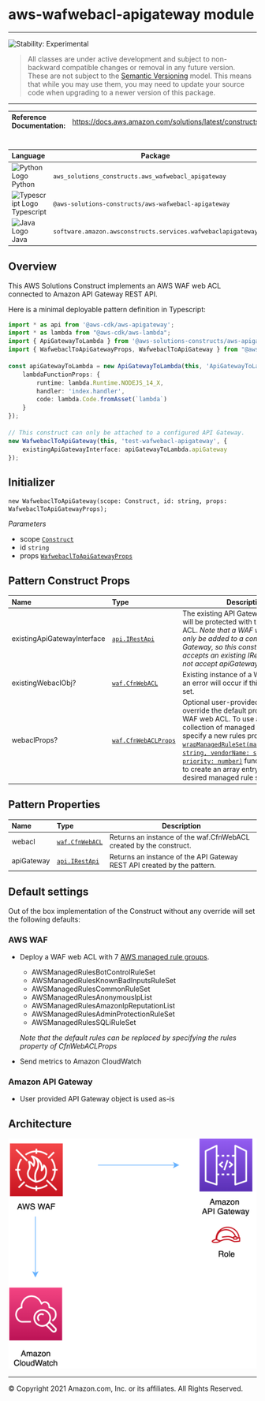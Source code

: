 # aws-wafwebacl-apigateway module
<!--BEGIN STABILITY BANNER-->

---

![Stability: Experimental](https://img.shields.io/badge/stability-Experimental-important.svg?style=for-the-badge)

> All classes are under active development and subject to non-backward compatible changes or removal in any
> future version. These are not subject to the [Semantic Versioning](https://semver.org/) model.
> This means that while you may use them, you may need to update your source code when upgrading to a newer version of this package.

---
<!--END STABILITY BANNER-->

| **Reference Documentation**:| <span style="font-weight: normal">https://docs.aws.amazon.com/solutions/latest/constructs/</span>|
|:-------------|:-------------|
<div style="height:8px"></div>


| **Language**     | **Package**        |
|:-------------|-----------------|
|![Python Logo](https://docs.aws.amazon.com/cdk/api/latest/img/python32.png) Python|`aws_solutions_constructs.aws_wafwebacl_apigateway`|
|![Typescript Logo](https://docs.aws.amazon.com/cdk/api/latest/img/typescript32.png) Typescript|`@aws-solutions-constructs/aws-wafwebacl-apigateway`|
|![Java Logo](https://docs.aws.amazon.com/cdk/api/latest/img/java32.png) Java|`software.amazon.awsconstructs.services.wafwebaclapigateway`|

## Overview
This AWS Solutions Construct implements an AWS WAF web ACL connected to Amazon API Gateway REST API.

Here is a minimal deployable pattern definition in Typescript:

``` typescript
import * as api from '@aws-cdk/aws-apigateway';
import * as lambda from "@aws-cdk/aws-lambda";
import { ApiGatewayToLambda } from '@aws-solutions-constructs/aws-apigateway-lambda';
import { WafwebaclToApiGatewayProps, WafwebaclToApiGateway } from "@aws-solutions-constructs/aws-wafwebacl-apigateway";

const apiGatewayToLambda = new ApiGatewayToLambda(this, 'ApiGatewayToLambdaPattern', {
    lambdaFunctionProps: {
        runtime: lambda.Runtime.NODEJS_14_X,
        handler: 'index.handler',
        code: lambda.Code.fromAsset(`lambda`)
    }
});

// This construct can only be attached to a configured API Gateway.
new WafwebaclToApiGateway(this, 'test-wafwebacl-apigateway', {
    existingApiGatewayInterface: apiGatewayToLambda.apiGateway
});
```

## Initializer

``` text
new WafwebaclToApiGateway(scope: Construct, id: string, props: WafwebaclToApiGatewayProps);
```

_Parameters_

* scope [`Construct`](https://docs.aws.amazon.com/cdk/api/latest/docs/@aws-cdk_core.Construct.html)
* id `string`
* props [`WafwebaclToApiGatewayProps`](#pattern-construct-props)

## Pattern Construct Props

| **Name**     | **Type**        | **Description** |
|:-------------|:----------------|-----------------|
|existingApiGatewayInterface|[`api.IRestApi`](https://docs.aws.amazon.com/cdk/api/latest/docs/@aws-cdk_aws-apigateway.IRestApi.html)|The existing API Gateway instance that will be protected with the WAF web ACL. *Note that a WAF web ACL can only be added to a configured API Gateway, so this construct only accepts an existing IRestApi and does not accept apiGatewayProps.*|
|existingWebaclObj?|[`waf.CfnWebACL`](https://docs.aws.amazon.com/cdk/api/latest/docs/@aws-cdk_aws-waf.CfnWebACL.html)|Existing instance of a WAF web ACL, an error will occur if this and props is set.|
|webaclProps?|[`waf.CfnWebACLProps`](https://docs.aws.amazon.com/cdk/api/latest/docs/@aws-cdk_aws-waf.CfnWebACLProps.html)|Optional user-provided props to override the default props for the AWS WAF web ACL. To use a different collection of managed rule sets, specify a new rules property. Use our [`wrapManagedRuleSet(managedGroupName: string, vendorName: string, priority: number)`](../core/lib/waf-defaults.ts) function from core to create an array entry from each desired managed rule set.|

## Pattern Properties

| **Name**     | **Type**        | **Description** |
|:-------------|:----------------|-----------------|
|webacl|[`waf.CfnWebACL`](https://docs.aws.amazon.com/cdk/api/latest/docs/@aws-cdk_aws-waf.CfnWebACL.html)|Returns an instance of the waf.CfnWebACL created by the construct.|
|apiGateway|[`api.IRestApi`](https://docs.aws.amazon.com/cdk/api/latest/docs/@aws-cdk_aws-apigateway.IRestApi.html)|Returns an instance of the API Gateway REST API created by the pattern. |

## Default settings

Out of the box implementation of the Construct without any override will set the following defaults:

### AWS WAF
* Deploy a WAF web ACL with 7 [AWS managed rule groups](https://docs.aws.amazon.com/waf/latest/developerguide/aws-managed-rule-groups-list.html).
    * AWSManagedRulesBotControlRuleSet
    * AWSManagedRulesKnownBadInputsRuleSet
    * AWSManagedRulesCommonRuleSet
    * AWSManagedRulesAnonymousIpList
    * AWSManagedRulesAmazonIpReputationList
    * AWSManagedRulesAdminProtectionRuleSet
    * AWSManagedRulesSQLiRuleSet

    *Note that the default rules can be replaced by specifying the rules property of CfnWebACLProps*
* Send metrics to Amazon CloudWatch

### Amazon API Gateway
* User provided API Gateway object is used as-is

## Architecture
![Architecture Diagram](architecture.png)

***
&copy; Copyright 2021 Amazon.com, Inc. or its affiliates. All Rights Reserved.
